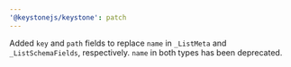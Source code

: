 ```yaml
---
'@keystonejs/keystone': patch
---
```


Added `key` and `path` fields to replace `name` in `_ListMeta` and `_ListSchemaFields`, respectively. `name` in both types has been deprecated.
